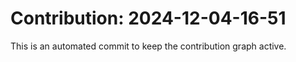 # Contribution: 2024-12-04-16-51
This is an automated commit to keep the contribution graph active.
